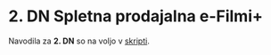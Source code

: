 # 2. DN Spletna prodajalna e-Filmi+

Navodila za **2. DN** so na voljo v [skripti](https://teaching.lavbic.net/OIS/2020-2021/DN2.html).
